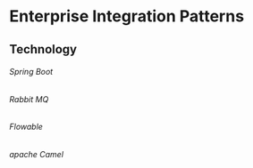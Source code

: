 # Enterprise Integration Patterns
## Technology
###### Spring Boot
###### Rabbit MQ
###### Flowable
###### apache Camel   
